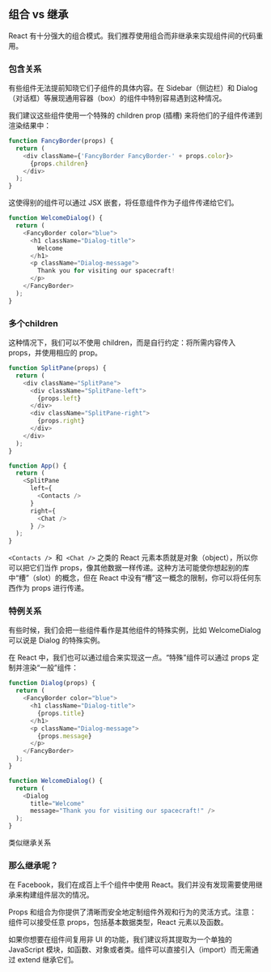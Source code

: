 ## 组合 vs 继承

React 有十分强大的组合模式。我们推荐使用组合而非继承来实现组件间的代码重用。

### 包含关系

有些组件无法提前知晓它们子组件的具体内容。在 Sidebar（侧边栏）和 Dialog（对话框）等展现通用容器（box）的组件中特别容易遇到这种情况。

我们建议这些组件使用一个特殊的 children prop   (插槽) 来将他们的子组件传递到渲染结果中：

```js
function FancyBorder(props) {
  return (
    <div className={'FancyBorder FancyBorder-' + props.color}>
      {props.children}
    </div>
  );
}
```

这使得别的组件可以通过 JSX 嵌套，将任意组件作为子组件传递给它们。

```js
function WelcomeDialog() {
  return (
    <FancyBorder color="blue">
      <h1 className="Dialog-title">
        Welcome
      </h1>
      <p className="Dialog-message">
        Thank you for visiting our spacecraft!
      </p>
    </FancyBorder>
  );
}
```

### 多个children

这种情况下，我们可以不使用 children，而是自行约定：将所需内容传入 props，并使用相应的 prop。

```js
function SplitPane(props) {
  return (
    <div className="SplitPane">
      <div className="SplitPane-left">
        {props.left}
      </div>
      <div className="SplitPane-right">
        {props.right}
      </div>
    </div>
  );
}

function App() {
  return (
    <SplitPane
      left={
        <Contacts />
      }
      right={
        <Chat />
      } />
  );
}
```

`<Contacts /> `和` <Chat />` 之类的 React 元素本质就是对象（object），所以你可以把它们当作 props，像其他数据一样传递。这种方法可能使你想起别的库中“槽”（slot）的概念，但在 React 中没有“槽”这一概念的限制，你可以将任何东西作为 props 进行传递。

### 特例关系

有些时候，我们会把一些组件看作是其他组件的特殊实例，比如 WelcomeDialog 可以说是 Dialog 的特殊实例。

在 React 中，我们也可以通过组合来实现这一点。“特殊”组件可以通过 props 定制并渲染“一般”组件：

```js
function Dialog(props) {
  return (
    <FancyBorder color="blue">
      <h1 className="Dialog-title">
        {props.title}
      </h1>
      <p className="Dialog-message">
        {props.message}
      </p>
    </FancyBorder>
  );
}

function WelcomeDialog() {
  return (
    <Dialog
      title="Welcome"
      message="Thank you for visiting our spacecraft!" />
  );
}
```

类似继承关系

### 那么继承呢？

在 Facebook，我们在成百上千个组件中使用 React。我们并没有发现需要使用继承来构建组件层次的情况。

Props 和组合为你提供了清晰而安全地定制组件外观和行为的灵活方式。注意：组件可以接受任意 props，包括基本数据类型，React 元素以及函数。

如果你想要在组件间复用非 UI 的功能，我们建议将其提取为一个单独的 JavaScript 模块，如函数、对象或者类。组件可以直接引入（import）而无需通过 extend 继承它们。
